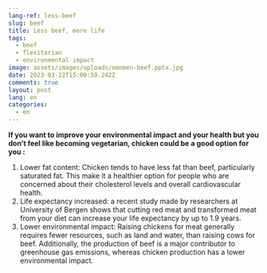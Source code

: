 ```yaml
---
lang-ref: less-beef
slug: beef
title: Less beef, more life
tags:
  - beef
  - flexitarian
  - environmental impact
image: assets/images/uploads/omnmen-beef.pptx.jpg
date: 2023-03-22T15:00:59.242Z
comments: true
layout: post
lang: en
categories:
  - en
---
```

**If you want to improve your environmental impact and your health but you don’t feel like becoming vegetarian, chicken could be a good option for you :**

1. Lower fat content: Chicken tends to have less fat than beef, particularly saturated fat. This make it a healthier option for people who are concerned about their cholesterol levels and overall cardiovascular health.
2. Life expectancy increased: a recent study made by researchers at University of Bergen shows that cutting red meat and transformed meat from your diet can increase your life expectancy by up to 1.9 years. 
3. Lower environmental impact: Raising chickens for meat generally requires fewer resources, such as land and water, than raising cows for beef. Additionally, the production of beef is a major contributor to greenhouse gas emissions, whereas chicken production has a lower environmental impact.